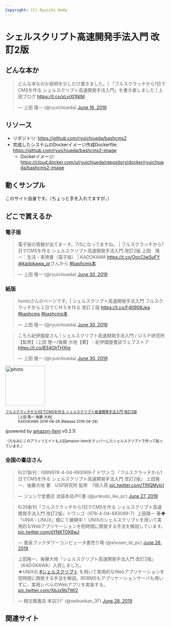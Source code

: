 ```yaml
---
Copyright: (C) Ryuichi Ueda
---
```


# シェルスクリプト高速開発手法入門 改訂2版

## どんな本か

<blockquote class="twitter-tweet" data-partner="tweetdeck"><p lang="ja" dir="ltr">どんな本なのか説明を少しだけ書きました。| 「フルスクラッチから1日でCMSを作る シェルスクリプト高速開発手法入門」を書き直しました | 上田ブログ <a href="https://t.co/xLviXl1NIM">https://t.co/xLviXl1NIM</a></p>&mdash; 上田 隆一 (@ryuichiueda) <a href="https://twitter.com/ryuichiueda/status/1140267200961495041?ref_src=twsrc%5Etfw">June 16, 2019</a></blockquote>
<script async src="https://platform.twitter.com/widgets.js" charset="utf-8"></script>

## リソース

* リポジトリ: https://github.com/ryuichiueda/bashcms2
* 完成したシステムのDockerイメージ作成Dockerfile: https://github.com/ryuichiueda/bashcms2-image
    * Dockerイメージ: https://cloud.docker.com/u/ryuichiueda/repository/docker/ryuichiueda/bashcms2-image

## 動くサンプル

このサイト自身です。（ちょっと手を入れてますが。）


## どこで買えるか

### 電子版

<blockquote class="twitter-tweet" data-partner="tweetdeck"><p lang="ja" dir="ltr">電子版の情報が出てまーす。7/5になってますね。 | フルスクラッチから1日でCMSを作る シェルスクリプト高速開発手法入門 改訂2版 上田　隆一：生活・実用書（電子版） | KADOKAWA <a href="https://t.co/OocCIwSuFY">https://t.co/OocCIwSuFY</a> <a href="https://twitter.com/kadokawa_PR?ref_src=twsrc%5Etfw">@kadokawa_pr</a>さんから <a href="https://twitter.com/hashtag/bashcms%E6%9C%AC?src=hash&amp;ref_src=twsrc%5Etfw">#bashcms本</a></p>&mdash; 上田 隆一 (@ryuichiueda) <a href="https://twitter.com/ryuichiueda/status/1145145789804503041?ref_src=twsrc%5Etfw">June 30, 2019</a></blockquote>
<script async src="https://platform.twitter.com/widgets.js" charset="utf-8"></script>


### 紙版

<blockquote class="twitter-tweet" data-partner="tweetdeck"><p lang="ja" dir="ltr">hontoさんのページです。| シェルスクリプト高速開発手法入門 フルスクラッチから１日でＣＭＳを作る 改訂２版 <a href="https://t.co/F4lt908Jea">https://t.co/F4lt908Jea</a> <a href="https://twitter.com/hashtag/bashcms?src=hash&amp;ref_src=twsrc%5Etfw">#bashcms</a> <a href="https://twitter.com/hashtag/bashcms%E6%9C%AC?src=hash&amp;ref_src=twsrc%5Etfw">#bashcms本</a></p>&mdash; 上田 隆一 (@ryuichiueda) <a href="https://twitter.com/ryuichiueda/status/1145146231288504320?ref_src=twsrc%5Etfw">June 30, 2019</a></blockquote>
<script async src="https://platform.twitter.com/widgets.js" charset="utf-8"></script>

<blockquote class="twitter-tweet" data-partner="tweetdeck"><p lang="ja" dir="ltr">こちら紀伊國屋さん | シェルスクリプト高速開発手法入門 / ＵＳＰ研究所【監修】/上田 隆一/後藤 大地【著】 - 紀伊國屋書店ウェブストア <a href="https://t.co/B34GhTHXtg">https://t.co/B34GhTHXtg</a></p>&mdash; 上田 隆一 (@ryuichiueda) <a href="https://twitter.com/ryuichiueda/status/1145146666304937985?ref_src=twsrc%5Etfw">June 30, 2019</a></blockquote>
<script async src="https://platform.twitter.com/widgets.js" charset="utf-8"></script>



<div class="card">
  <div class="row no-gutters">
    <div class="col-md-2">
      <a class="item url" href="https://www.amazon.co.jp/exec/obidos/ASIN/4048930699/ryuichiueda-22"><img src="https://images-fe.ssl-images-amazon.com/images/I/51T-SfWPsPL._SL160_.jpg" width="124" alt="photo"></a>
    </div>
    <div class="col-md-10">
      <div class="card-body">
        <dl class="fn" style="font-size:80%">
          <dt><a href="https://www.amazon.co.jp/exec/obidos/ASIN/4048930699/ryuichiueda-22">フルスクラッチから1日でCMSを作る シェルスクリプト高速開発手法入門 改訂2版</a></dt>
          <dd>[上田 隆一 後藤 大地]</dd>
          <dd>KADOKAWA 2019-06-28 (Release 2019-06-28)</dd>
        </dl>
        <p class="powered-by" >(powered by <a href="https://github.com/spiegel-im-spiegel/amazon-item" >amazon-item</a> v0.2.1)</p>
       <p style="font-size:80%">（ちなみにこのアフィリエイトも上記amazon-itemをラッパーしたシェルスクリプトで作って貼っています。）</p>
      </div>
    </div>
  </div>
</div>

### 全国の書店さん

<blockquote class="twitter-tweet" data-partner="tweetdeck"><p lang="ja" dir="ltr">6/27新刊：ISBN978-4-04-893069-7 ドワンゴ 『フルスクラッチから1日でCMSを作る シェルスクリプト高速開発手法入門 改訂2版』 上田隆一、後藤大地 著　USP研究所 監修　7冊入荷 <a href="https://t.co/TIfIQMyIcI">pic.twitter.com/TIfIQMyIcI</a></p>&mdash; ジュンク堂書店 池袋本店/PC書 (@junkudo_ike_pc) <a href="https://twitter.com/junkudo_ike_pc/status/1144130834326155264?ref_src=twsrc%5Etfw">June 27, 2019</a></blockquote>
<script async src="https://platform.twitter.com/widgets.js" charset="utf-8"></script>


<blockquote class="twitter-tweet" data-partner="tweetdeck"><p lang="ja" dir="ltr">6/26新刊『フルスクラッチから1日でCMSを作る シェルスクリプト高速開発手法入門 改訂2版』ドワンゴ（978-4-04-893069-7）上田隆一 著◆「UNIX・LINUX」棚にて展開中！ UNIXのシェルスクリプトを用いて実用的なWebアプリケーションを短時間に開発する手法を解説しています。 <a href="https://t.co/sYNKT0X8wJ">pic.twitter.com/sYNKT0X8wJ</a></p>&mdash; 書泉ブックタワーコンピュータ書売り場 (@shosen_bt_pc) <a href="https://twitter.com/shosen_bt_pc/status/1143791926681800705?ref_src=twsrc%5Etfw">June 26, 2019</a></blockquote>
<script async src="https://platform.twitter.com/widgets.js" charset="utf-8"></script>

<blockquote class="twitter-tweet" data-partner="tweetdeck"><p lang="ja" dir="ltr">上田隆一、後藤大地『シェルスクリプト高速開発手法入門 改訂2版』（KADOKAWA）入荷しました。<br>★UNIXの <a href="https://twitter.com/hashtag/%E3%82%B7%E3%82%A7%E3%83%AB%E3%82%B9%E3%82%AF%E3%83%AA%E3%83%97%E3%83%88?src=hash&amp;ref_src=twsrc%5Etfw">#シェルスクリプト</a> を用いて実用的なWebアプリケーションを短時間に開発する手法を解説。RDBMSもアプリケーションサーバも用いずに、実用レベルのWebアプリを実装する。 <a href="https://t.co/XbJx9b7WI2">pic.twitter.com/XbJx9b7WI2</a></p>&mdash; 精文館書店 本店3Ｆ (@seibunkan_3F) <a href="https://twitter.com/seibunkan_3F/status/1144497650890240003?ref_src=twsrc%5Etfw">June 28, 2019</a></blockquote>
<script async src="https://platform.twitter.com/widgets.js" charset="utf-8"></script>


## 関連サイト

